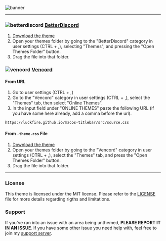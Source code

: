 ![banner](https://discord-extensions.github.io/assets/banners/macos-titlebar.png)

---

### ![betterdiscord](https://discord-extensions.github.io/assets/icons/betterdiscord.png) **[BetterDiscord](https://betterdiscord.app)**
1. [Download the theme](https://github.com/discord-extensions/macos-titlebar/releases/download/betterdiscord/macos-titlebar.theme.css)
2. Open your themes folder by going to the "BetterDiscord" category in user settings (CTRL + ,), selecting "Themes", and pressing the "Open Themes Folder" button.
3. Drag the file into that folder.

### ![vencord](https://discord-extensions.github.io/assets/icons/vencord.gif) **[Vencord](https://github.com/Vendicated/Vencord)**
#### From URL
1. Go to user settings (CTRL + ,)
2. Go to the "Vencord" category in user settings (CTRL + ,), select the "Themes" tab, then select "Online Themes".
3. In the input field under "ONLINE THEMES" paste the following URL (if you have some here already, add a comma before the url).
```
https://luckfire.github.io/macos-titlebar/src/source.css
```
#### From `.theme.css` File
1. [Download the theme](https://github.com/discord-extensions/macos-titlebar/releases/download/betterdiscord/macos-titlebar.theme.css)
2. Open your themes folder by going to the "Vencord" category in user settings (CTRL + ,), select the "Themes" tab, and press the "Open Themes Folder" button.
3. Drag the file into that folder.

---

### License
This theme is licensed under the MIT license. Please refer to the [LICENSE](./LICENSE) file for more details regarding rigths and limitations.

### Support
If you've ran into an issue with an area being unthemed, **PLEASE REPORT IT IN AN ISSUE**. If you have some other issue you need help with, feel free to join my [support server](https://discord.gg/vYdXbEzqDs).